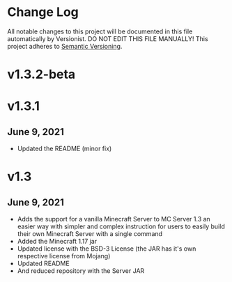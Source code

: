 # Change Log

All notable changes to this project will be documented in this file
automatically by Versionist. DO NOT EDIT THIS FILE MANUALLY!
This project adheres to [Semantic Versioning](http://semver.org/).

# v1.3.2-beta

# v1.3.1
## June 9, 2021
* Updated the README (minor fix)

# v1.3
## June 9, 2021
* Adds the support for a vanilla Minecraft Server to MC Server 1.3 an easier way with simpler and complex instruction for users to easily build their own Minecraft Server with a single command
* Added the Minecraft 1.17 jar
* Updated license with the BSD-3 License (the JAR has it's own respective license from Mojang)
* Updated README
* And reduced repository with the Server JAR
